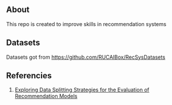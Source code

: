## About

This repo is created to improve skills in recommendation systems

## Datasets

Datasets got from https://github.com/RUCAIBox/RecSysDatasets

## Referencies

1. [Exploring Data Splitting Strategies for the Evaluation of Recommendation Models](https://arxiv.org/pdf/2007.13237)
